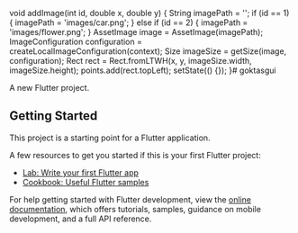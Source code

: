 void addImage(int id, double x, double y) {
  String imagePath = '';
  if (id == 1) {
    imagePath = 'images/car.png';
  } else if (id == 2) {
    imagePath = 'images/flower.png';
  }
  AssetImage image = AssetImage(imagePath);
  ImageConfiguration configuration = createLocalImageConfiguration(context);
  Size imageSize = getSize(image, configuration);
  Rect rect = Rect.fromLTWH(x, y, imageSize.width, imageSize.height);
  points.add(rect.topLeft);
  setState(() {});
}# goktasgui

A new Flutter project.

## Getting Started

This project is a starting point for a Flutter application.

A few resources to get you started if this is your first Flutter project:

- [Lab: Write your first Flutter app](https://docs.flutter.dev/get-started/codelab)
- [Cookbook: Useful Flutter samples](https://docs.flutter.dev/cookbook)

For help getting started with Flutter development, view the
[online documentation](https://docs.flutter.dev/), which offers tutorials,
samples, guidance on mobile development, and a full API reference.

